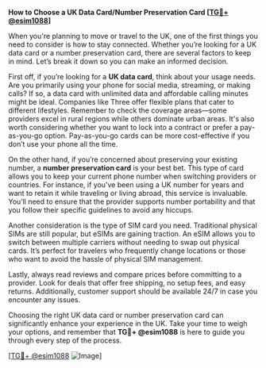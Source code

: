 **How to Choose a UK Data Card/Number Preservation Card [[TG💪+ @esim1088](https://t.me/s/esim1088)]**

When you're planning to move or travel to the UK, one of the first things you need to consider is how to stay connected. Whether you’re looking for a UK data card or a number preservation card, there are several factors to keep in mind. Let’s break it down so you can make an informed decision.

First off, if you’re looking for a **UK data card**, think about your usage needs. Are you primarily using your phone for social media, streaming, or making calls? If so, a data card with unlimited data and affordable calling minutes might be ideal. Companies like Three offer flexible plans that cater to different lifestyles. Remember to check the coverage areas—some providers excel in rural regions while others dominate urban areas. It's also worth considering whether you want to lock into a contract or prefer a pay-as-you-go option. Pay-as-you-go cards can be more cost-effective if you don’t use your phone all the time.

On the other hand, if you’re concerned about preserving your existing number, a **number preservation card** is your best bet. This type of card allows you to keep your current phone number when switching providers or countries. For instance, if you’ve been using a UK number for years and want to retain it while traveling or living abroad, this service is invaluable. You’ll need to ensure that the provider supports number portability and that you follow their specific guidelines to avoid any hiccups.

Another consideration is the type of SIM card you need. Traditional physical SIMs are still popular, but eSIMs are gaining traction. An eSIM allows you to switch between multiple carriers without needing to swap out physical cards. It’s perfect for travelers who frequently change locations or those who want to avoid the hassle of physical SIM management.

Lastly, always read reviews and compare prices before committing to a provider. Look for deals that offer free shipping, no setup fees, and easy returns. Additionally, customer support should be available 24/7 in case you encounter any issues.

Choosing the right UK data card or number preservation card can significantly enhance your experience in the UK. Take your time to weigh your options, and remember that **TG💪+ @esim1088** is here to guide you through every step of the process.

[[TG💪+ @esim1088](https://t.me/s/esim1088) ![Image](https://i.postimg.cc/Y0z9fWf4/image.png)]